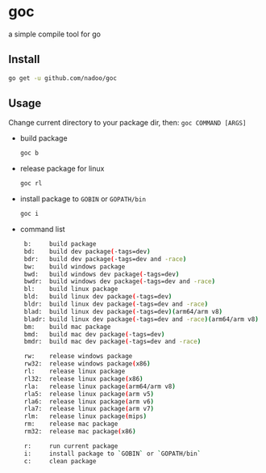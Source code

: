 # goc

a simple compile tool for go

## Install

```bash
go get -u github.com/nadoo/goc
```

## Usage

Change current directory to your package dir, then: `goc COMMAND [ARGS]`

- build package
    ```bash
    goc b
    ```

- release package for linux
    ```bash
    goc rl
    ```

- install package to `GOBIN` or `GOPATH/bin`
    ```bash
    goc i
    ```

- command list
    ```bash
     b: 	build package
     bd: 	build dev package(-tags=dev)
     bdr: 	build dev package(-tags=dev and -race)
     bw: 	build windows package
     bwd: 	build windows dev package(-tags=dev)
     bwdr: 	build windows dev package(-tags=dev and -race)
     bl: 	build linux package
     bld: 	build linux dev package(-tags=dev)
     bldr: 	build linux dev package(-tags=dev and -race)
     blad: 	build linux dev package(-tags=dev)(arm64/arm v8)
     bladr: build linux dev package(-tags=dev and -race)(arm64/arm v8)
     bm: 	build mac package
     bmd: 	build mac dev package(-tags=dev)
     bmdr: 	build mac dev package(-tags=dev and -race)

     rw: 	release windows package
     rw32: 	release windows package(x86)
     rl: 	release linux package
     rl32: 	release linux package(x86)
     rla: 	release linux package(arm64/arm v8)
     rla5: 	release linux package(arm v5)
     rla6: 	release linux package(arm v6)
     rla7: 	release linux package(arm v7)
     rlm: 	release linux package(mips)
     rm: 	release mac package
     rm32: 	release mac package(x86)

     r: 	run current package
     i: 	install package to `GOBIN` or `GOPATH/bin`
     c: 	clean package
    ```